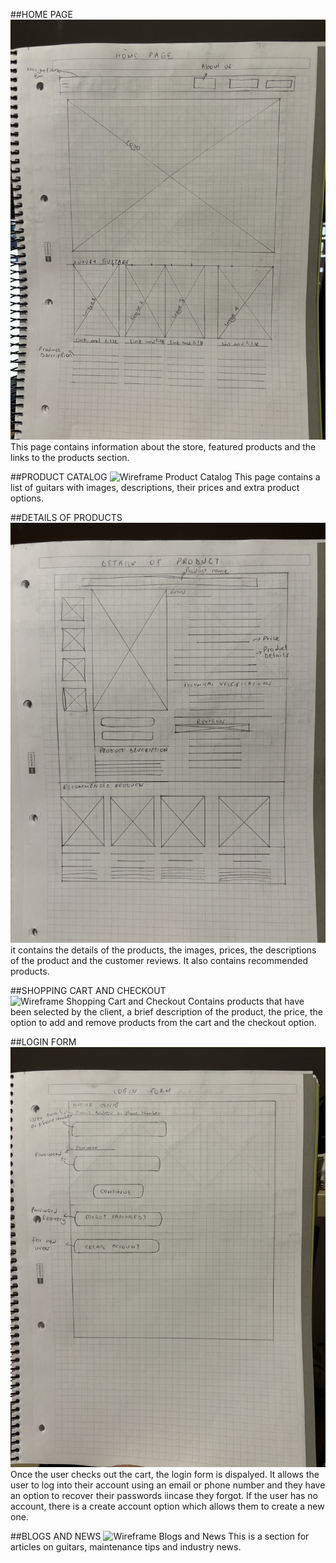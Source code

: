 ##HOME PAGE
![Wireframe Home Page](Images_wireframe/IMG_1.jpeg)
This page contains information about the store, featured products and the links to the products section.

##PRODUCT CATALOG
![Wireframe Product Catalog](Images_wireframe/IMG_2.jpeg)
This page contains a list of guitars with images, descriptions, their prices and extra product options.

##DETAILS OF PRODUCTS
![Wireframe Product Details](Images_wireframe/IMG_3.jpeg)
it contains the details of the products, the images, prices, the descriptions of the product and the customer reviews. It also contains recommended products.

##SHOPPING CART AND CHECKOUT
![Wireframe Shopping Cart and Checkout](Images_wireframe/IMG_4.jpeg)
Contains products that have been selected by the client, a brief description of the product, the price, the option to add and remove products from the cart and the checkout option.

##LOGIN FORM
![Wireframe Login Form](Images_wireframe/IMG_5.jpeg)
Once the user checks out the cart, the login form is dispalyed. It allows the user to log into their account using an email or phone number and they have an option to recover their passwords iincase they forgot. If the user has no account, there is a create account option which allows them to create a new one.

##BLOGS AND NEWS
![Wireframe Blogs and News](Images_wireframe/IMG_6.jpeg)
This is a section for articles on guitars, maintenance tips and industry news.
